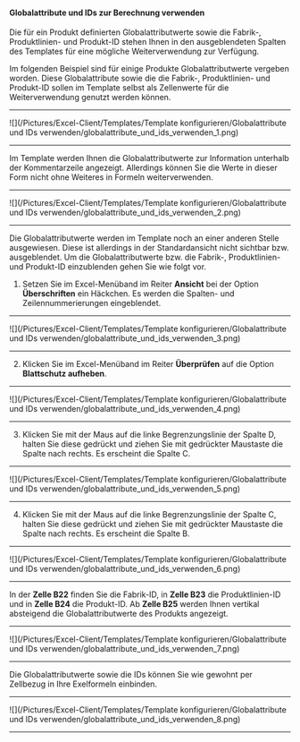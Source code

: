 #### Globalattribute und IDs zur Berechnung verwenden

Die für ein Produkt definierten Globalattributwerte sowie die Fabrik-, Produktlinien- und Produkt-ID stehen Ihnen in den ausgeblendeten Spalten des Templates für eine mögliche Weiterverwendung zur Verfügung. 

Im folgenden Beispiel sind für einige Produkte Globalattributwerte vergeben worden. Diese Globalattribute sowie die die Fabrik-, Produktlinien- und Produkt-ID sollen im Template selbst als Zellenwerte für die Weiterverwendung genutzt werden können.

---
![](/Pictures/Excel-Client/Templates/Template konfigurieren/Globalattribute und IDs verwenden/globalattribute_und_ids_verwenden_1.png)

---

Im Template werden Ihnen die Globalattributwerte zur Information unterhalb der Kommentarzeile angezeigt. Allerdings können Sie die Werte in dieser Form nicht ohne Weiteres in Formeln weiterverwenden.

---
![](/Pictures/Excel-Client/Templates/Template konfigurieren/Globalattribute und IDs verwenden/globalattribute_und_ids_verwenden_2.png)

---

Die Globalattributwerte werden im Template noch an einer anderen Stelle ausgewiesen. Diese ist allerdings in der Standardansicht nicht sichtbar bzw. ausgeblendet. Um die Globalattributwerte bzw. die Fabrik-, Produktlinien- und Produkt-ID einzublenden gehen Sie wie folgt vor.

1) Setzen Sie im Excel-Menüband im Reiter **Ansicht** bei der Option **Überschriften** ein Häckchen. Es werden die Spalten- und Zeilennummerierungen eingeblendet.

---
![](/Pictures/Excel-Client/Templates/Template konfigurieren/Globalattribute und IDs verwenden/globalattribute_und_ids_verwenden_3.png)

---

2) Klicken Sie im Excel-Menüband im Reiter **Überprüfen** auf die Option **Blattschutz aufheben**.

---
![](/Pictures/Excel-Client/Templates/Template konfigurieren/Globalattribute und IDs verwenden/globalattribute_und_ids_verwenden_4.png)

---

3) Klicken Sie mit der Maus auf die linke Begrenzungslinie der Spalte D, halten Sie diese gedrückt und ziehen Sie mit gedrückter Maustaste die Spalte nach rechts. Es erscheint die Spalte C.

---
![](/Pictures/Excel-Client/Templates/Template konfigurieren/Globalattribute und IDs verwenden/globalattribute_und_ids_verwenden_5.png)

---

4) Klicken Sie mit der Maus auf die linke Begrenzungslinie der Spalte C, halten Sie diese gedrückt und ziehen Sie mit gedrückter Maustaste die Spalte nach rechts. Es erscheint die Spalte B.

---
![](/Pictures/Excel-Client/Templates/Template konfigurieren/Globalattribute und IDs verwenden/globalattribute_und_ids_verwenden_6.png)

---

In der **Zelle B22** finden Sie die Fabrik-ID, in **Zelle B23** die Produktlinien-ID und in **Zelle B24** die Produkt-ID. Ab **Zelle B25** werden Ihnen vertikal absteigend die Globalattributwerte des Produkts angezeigt.

---
![](/Pictures/Excel-Client/Templates/Template konfigurieren/Globalattribute und IDs verwenden/globalattribute_und_ids_verwenden_7.png)

---

Die Globalattributwerte sowie die IDs können Sie wie gewohnt per Zellbezug in Ihre Exelformeln einbinden.

---
![](/Pictures/Excel-Client/Templates/Template konfigurieren/Globalattribute und IDs verwenden/globalattribute_und_ids_verwenden_8.png)

---
